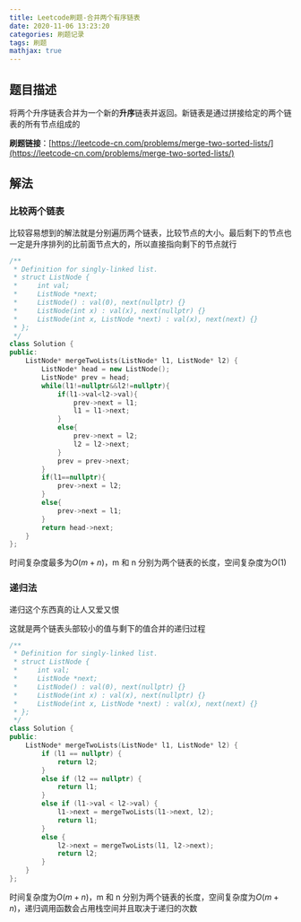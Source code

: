 ```yaml
---
title: Leetcode刷题-合并两个有序链表
date: 2020-11-06 13:23:20
categories: 刷题记录
tags: 刷题
mathjax: true
---
```


## 题目描述

将两个升序链表合并为一个新的**升序**链表并返回。新链表是通过拼接给定的两个链表的所有节点组成的

**刷题链接**：[https://leetcode-cn.com/problems/merge-two-sorted-lists/](https://leetcode-cn.com/problems/merge-two-sorted-lists/)

<!--more-->

## 解法

### 比较两个链表

比较容易想到的解法就是分别遍历两个链表，比较节点的大小。最后剩下的节点也一定是升序排列的比前面节点大的，所以直接指向剩下的节点就行

```C++
/**
 * Definition for singly-linked list.
 * struct ListNode {
 *     int val;
 *     ListNode *next;
 *     ListNode() : val(0), next(nullptr) {}
 *     ListNode(int x) : val(x), next(nullptr) {}
 *     ListNode(int x, ListNode *next) : val(x), next(next) {}
 * };
 */
class Solution {
public:
    ListNode* mergeTwoLists(ListNode* l1, ListNode* l2) {
        ListNode* head = new ListNode();
        ListNode* prev = head;
        while(l1!=nullptr&&l2!=nullptr){
            if(l1->val<l2->val){
                prev->next = l1;
                l1 = l1->next;
            }
            else{
                prev->next = l2;
                l2 = l2->next;
            }
            prev = prev->next;
        }
        if(l1==nullptr){
            prev->next = l2;
        }
        else{
            prev->next = l1;
        }
        return head->next;
    }
};
```

时间复杂度最多为$O(m+n)$，m 和 n 分别为两个链表的长度，空间复杂度为$O(1)$

### 递归法

递归这个东西真的让人又爱又恨

这就是两个链表头部较小的值与剩下的值合并的递归过程

```C++
/**
 * Definition for singly-linked list.
 * struct ListNode {
 *     int val;
 *     ListNode *next;
 *     ListNode() : val(0), next(nullptr) {}
 *     ListNode(int x) : val(x), next(nullptr) {}
 *     ListNode(int x, ListNode *next) : val(x), next(next) {}
 * };
 */
class Solution {
public:
    ListNode* mergeTwoLists(ListNode* l1, ListNode* l2) {
        if (l1 == nullptr) {
            return l2;
        }
        else if (l2 == nullptr) {
            return l1;
        }
        else if (l1->val < l2->val) {
            l1->next = mergeTwoLists(l1->next, l2);
            return l1;
        }
        else {
            l2->next = mergeTwoLists(l1, l2->next);
            return l2;
        }
    }
};
```

时间复杂度为$O(m+n)$，m 和 n 分别为两个链表的长度，空间复杂度为$O(m+n)$，递归调用函数会占用栈空间并且取决于递归的次数
